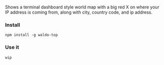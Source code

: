 Shows a terminal dashboard style world map with a big red X on where your IP
address is coming from, along with city, country code, and ip address.

### Install
`npm install -g waldo-top`

### Use it
`wip`
